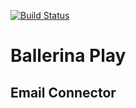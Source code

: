 [![Build Status](https://travis-ci.org/igunawardana/ballerina-play.svg?branch=master)](https://travis-ci.org/igunawardana/ballerina-play)

# Ballerina Play
## Email Connector
